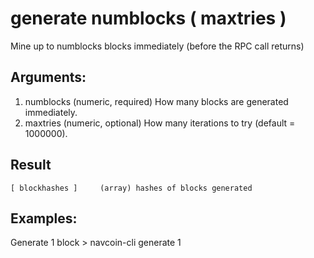 # generate numblocks ( maxtries )

Mine up to numblocks blocks immediately (before the RPC call returns)

## Arguments:
1. numblocks    (numeric, required) How many blocks are generated immediately.
2. maxtries     (numeric, optional) How many iterations to try (default = 1000000).

## Result
    [ blockhashes ]     (array) hashes of blocks generated

## Examples:

Generate 1 block
    > navcoin-cli generate 1